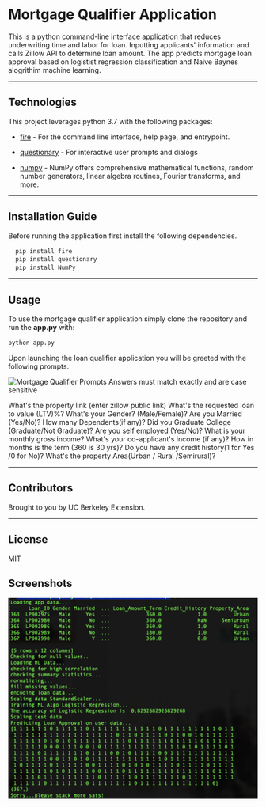 # Mortgage Qualifier Application

This is a python command-line interface application that reduces underwriting time and labor for loan. Inputting applicants' information and calls Zillow API to determine loan amount. The app predicts mortgage loan approval based on logistist regression classification and Naive Baynes alogrithim machine learning.


---

## Technologies

This project leverages python 3.7 with the following packages:

* [fire](https://github.com/google/python-fire) - For the command line interface, help page, and entrypoint.

* [questionary](https://github.com/tmbo/questionary) - For interactive user prompts and dialogs

* [numpy](https://numpy.org) - NumPy offers comprehensive mathematical functions, random number generators, linear algebra routines, Fourier transforms, and more.


---

## Installation Guide

Before running the application first install the following dependencies.

```python
  pip install fire
  pip install questionary
  pip install NumPy
```

---

## Usage

To use the mortgage qualifier application simply clone the repository and run the **app.py** with:

```python
python app.py
```

Upon launching the loan qualifier application you will be greeted with the following prompts.

![Mortgage Qualifier Prompts]()
Answers must match exactly and are case sensitive

What's the property link (enter zillow public link)
What's the requested loan to value (LTV)%? 
What's your Gender? (Male/Female)?
Are you Married (Yes/No)? 
How many Dependents(if any)?
Did you Graduate College (Graduate/Not Graduate)?
Are you self employed (Yes/No)?
What is your monthly gross income?
What's your co-applicant's income (if any)?
How in months is the term (360 is 30 yrs)?
Do you have any credit history(1 for Yes /0 for No)?
What's the property Area(Urban / Rural /Semirural)?

---

## Contributors

Brought to you by UC Berkeley Extension.

---

## License

MIT

## Screenshots

![alt text](https://github.com/brianhabana/Mortgage_Qualifier_App/blob/main/images/screenshot1.png)
